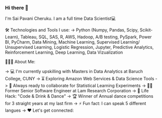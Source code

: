 ### Hi there 👋

I'm Sai Pavani Cheruku. I am a full time Data Scientist💻

🛠️ Technologies and Tools I use:
-> Python (Numpy, Pandas, Scipy, Scikit-Learn), Tableau, SQL, SAS, R, AWS, Hadoop, A/B testing, PySpark, Power BI, PyCharm, Data Mining, Machine Learning, Supervised Learning/ Unsupervised Learning, Logistic Regression, Jupyter, Predictive Analytics, Reinforcement Learning, Deep Learning, Data Vizualization

👨🏻‍💻 About Me:

-> 💻 I'm currently upskilling with Masters in Data Analytics at Baruch College, CUNY
-> ⏳ Exploring Amazon Web Services & Data Science Tools
-> 🚀 Always ready to collaborate for Statistical Learning Experiments
-> 👨‍💻 Former Senior Software Engineer at Lam Research Corporation
-> 🎯 Life Hack: "Code & Drink & Dance"
-> 🏆 Winner of Annual dance competitions for 3 straight years at my last firm
-> ⚡ Fun fact: I can speak 5 different langues
-> ❤️ Let's get connected:
